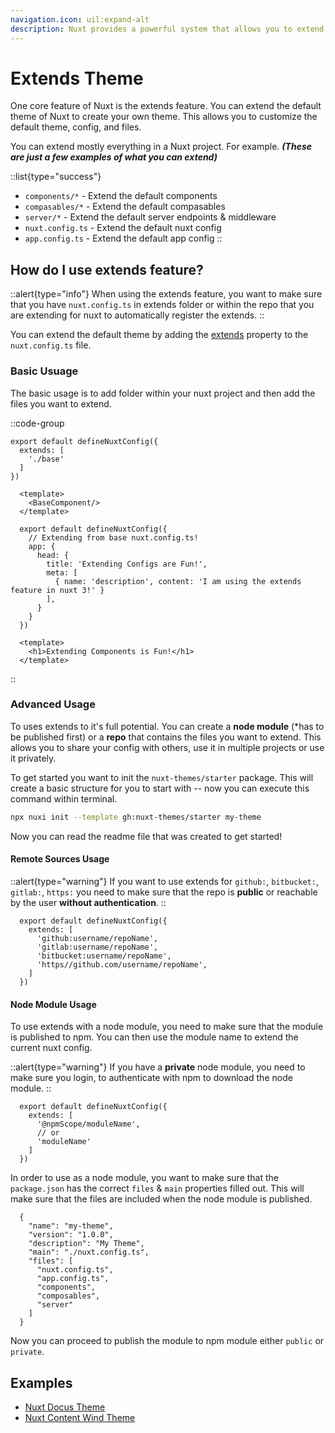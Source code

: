 ```yaml
---
navigation.icon: uil:expand-alt
description: Nuxt provides a powerful system that allows you to extend the default files, configs, and much more.
---
```


# Extends Theme

One core feature of Nuxt is the extends feature. You can extend the default theme of Nuxt to create your own theme. This allows you to customize the default theme, config, and files.

You can extend mostly everything in a Nuxt project. For example. ***(These are just a few examples of what you can extend)***

::list{type="success"}
- `components/*` - Extend the default components
- `compasables/*` - Extend the default compasables
- `server/*` - Extend the default server endpoints & middleware
- `nuxt.config.ts` - Extend the default nuxt config
- `app.config.ts` - Extend the default app config
::

## How do I use extends feature?

::alert{type="info"}
When using the extends feature, you want to make sure that you have `nuxt.config.ts` in extends folder or within the repo that you are extending for nuxt to automatically register the extends.
::

You can extend the default theme by adding the [extends](/docs/api/configuration/nuxt-config#extends) property to the `nuxt.config.ts` file.

### Basic Usuage

The basic usage is to add folder within your nuxt project and then add the files you want to extend.

::code-group

  ```ts{}[nuxt.config.ts]
  export default defineNuxtConfig({
    extends: [
      './base'
    ]
  })
  ```

  ```vue{}[app.vue]
    <template>
      <BaseComponent/>
    </template>
  ```

  ```ts{}[base/nuxt.config.ts]
    export default defineNuxtConfig({
      // Extending from base nuxt.config.ts!
      app: {
        head: {
          title: 'Extending Configs are Fun!',
          meta: [
            { name: 'description', content: 'I am using the extends feature in nuxt 3!' }
          ],
        }
      }
    })
  ```

  ```vue{}[base/components/BaseComponent.vue]
    <template>
      <h1>Extending Components is Fun!</h1>
    </template>
  ```

::

### Advanced Usage

To uses extends to it's full potential. You can create a **node module** (*has to be published first) or a **repo** that contains the files you want to extend. This allows you to share your config with others, use it in multiple projects or use it privately.

To get started you want to init the `nuxt-themes/starter` package. This will create a basic structure for you to start with -- now you can execute this command within terminal.

```bash
npx nuxi init --template gh:nuxt-themes/starter my-theme
```

Now you can read the readme file that was created to get started!

#### Remote Sources Usage

::alert{type="warning"}
If you want to use extends for `github:`, `bitbucket:`, `gitlab:`, `https:` you need to make sure that the repo is **public** or reachable by the user **without authentication**.
::

```ts{}[nuxt.config.ts]
  export default defineNuxtConfig({
    extends: [
      'github:username/repoName',
      'gitlab:username/repoName',
      'bitbucket:username/repoName',
      'https//github.com/username/repoName',
    ]
  })
```

#### Node Module Usage

To use extends with a node module, you need to make sure that the module is published to npm. You can then use the module name to extend the current nuxt config.

::alert{type="warning"}
If you have a **private** node module, you need to make sure you login, to authenticate with npm to download the node module.
::

```ts{}[nuxt.config.ts]
  export default defineNuxtConfig({
    extends: [
      '@npmScope/moduleName',
      // or
      'moduleName'
    ]
  })
```

In order to use as a node module, you want to make sure that the `package.json` has the correct `files` & `main` properties filled out. This will make sure that the files are included when the node module is published.

```json{}[package.json]
  {
    "name": "my-theme",
    "version": "1.0.0",
    "description": "My Theme",
    "main": "./nuxt.config.ts",
    "files": [
      "nuxt.config.ts",
      "app.config.ts",
      "components",
      "composables",
      "server"
    ]
  }
```

Now you can proceed to publish the module to npm module either `public` or `private`.

## Examples

- [Nuxt Docus Theme](https://github.com/nuxt-themes/docus#readme)
- [Nuxt Content Wind Theme](https://github.com/Atinux/content-wind#readme)

